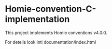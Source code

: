 # Homie-convention-C-implementation
This project implements Homie conventions v4.0.0.

For deteils look inti documentation/index.html
